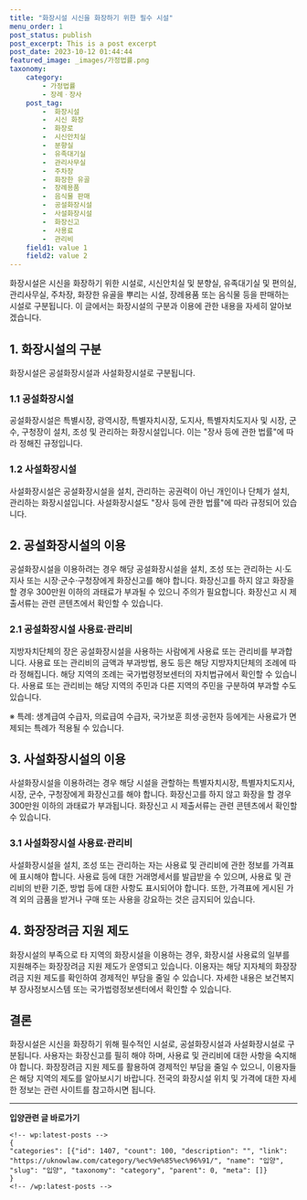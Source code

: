 ```yaml
---
title: "화장시설 시신을 화장하기 위한 필수 시설"
menu_order: 1
post_status: publish
post_excerpt: This is a post excerpt
post_date: 2023-10-12 01:44:44
featured_image: _images/가정법률.png
taxonomy:
    category:
        - 가정법률
        - 장례ㆍ장사
    post_tag:
        -  화장시설
        -  시신 화장
        -  화장로
        -  시신안치실
        -  분향실
        -  유족대기실
        -  관리사무실
        -  주차장
        -  화장한 유골
        -  장례용품
        -  음식물 판매
        -  공설화장시설
        -  사설화장시설
        -  화장신고
        -  사용료
        -  관리비
    field1: value 1
    field2: value 2
---
```



화장시설은 시신을 화장하기 위한 시설로, 시신안치실 및 분향실, 유족대기실 및 편의실, 관리사무실, 주차장, 화장한 유골을 뿌리는 시설, 장례용품 또는 음식물 등을 판매하는 시설로 구분됩니다. 이 글에서는 화장시설의 구분과 이용에 관한 내용을 자세히 알아보겠습니다.

## 1. 화장시설의 구분

화장시설은 공설화장시설과 사설화장시설로 구분됩니다.

### 1.1 공설화장시설

공설화장시설은 특별시장, 광역시장, 특별자치시장, 도지사, 특별자치도지사 및 시장, 군수, 구청장이 설치, 조성 및 관리하는 화장시설입니다. 이는 "장사 등에 관한 법률"에 따라 정해진 규정입니다.

### 1.2 사설화장시설

사설화장시설은 공설화장시설을 설치, 관리하는 공권력이 아닌 개인이나 단체가 설치, 관리하는 화장시설입니다. 사설화장시설도 "장사 등에 관한 법률"에 따라 규정되어 있습니다.

## 2. 공설화장시설의 이용

공설화장시설을 이용하려는 경우 해당 공설화장시설을 설치, 조성 또는 관리하는 시·도지사 또는 시장·군수·구청장에게 화장신고를 해야 합니다. 화장신고를 하지 않고 화장을 할 경우 300만원 이하의 과태료가 부과될 수 있으니 주의가 필요합니다. 화장신고 시 제출서류는 관련 콘텐츠에서 확인할 수 있습니다.

### 2.1 공설화장시설 사용료·관리비

지방자치단체의 장은 공설화장시설을 사용하는 사람에게 사용료 또는 관리비를 부과합니다. 사용료 또는 관리비의 금액과 부과방법, 용도 등은 해당 지방자치단체의 조례에 따라 정해집니다. 해당 지역의 조례는 국가법령정보센터의 자치법규에서 확인할 수 있습니다. 사용료 또는 관리비는 해당 지역의 주민과 다른 지역의 주민을 구분하여 부과할 수도 있습니다.

※ 특례: 생계급여 수급자, 의료급여 수급자, 국가보훈 희생·공헌자 등에게는 사용료가 면제되는 특례가 적용될 수 있습니다.

## 3. 사설화장시설의 이용

사설화장시설을 이용하려는 경우 해당 시설을 관할하는 특별자치시장, 특별자치도지사, 시장, 군수, 구청장에게 화장신고를 해야 합니다. 화장신고를 하지 않고 화장을 할 경우 300만원 이하의 과태료가 부과됩니다. 화장신고 시 제출서류는 관련 콘텐츠에서 확인할 수 있습니다.

### 3.1 사설화장시설 사용료·관리비

사설화장시설을 설치, 조성 또는 관리하는 자는 사용료 및 관리비에 관한 정보를 가격표에 표시해야 합니다. 사용료 등에 대한 거래명세서를 발급받을 수 있으며, 사용료 및 관리비의 반환 기준, 방법 등에 대한 사항도 표시되어야 합니다. 또한, 가격표에 게시된 가격 외의 금품을 받거나 구매 또는 사용을 강요하는 것은 금지되어 있습니다.

## 4. 화장장려금 지원 제도

화장시설의 부족으로 타 지역의 화장시설을 이용하는 경우, 화장시설 사용료의 일부를 지원해주는 화장장려금 지원 제도가 운영되고 있습니다. 이용자는 해당 지자체의 화장장려금 지원 제도를 확인하여 경제적인 부담을 줄일 수 있습니다. 자세한 내용은 보건복지부 장사정보시스템 또는 국가법령정보센터에서 확인할 수 있습니다.

## 결론

화장시설은 시신을 화장하기 위해 필수적인 시설로, 공설화장시설과 사설화장시설로 구분됩니다. 사용자는 화장신고를 필히 해야 하며, 사용료 및 관리비에 대한 사항을 숙지해야 합니다. 화장장려금 지원 제도를 활용하여 경제적인 부담을 줄일 수 있으니, 이용자들은 해당 지역의 제도를 알아보시기 바랍니다. 전국의 화장시설 위치 및 가격에 대한 자세한 정보는 관련 사이트를 참고하시면 됩니다.


<!-- wp:separator -->
<hr class="wp-block-separator has-alpha-channel-opacity"/>
<!-- /wp:separator -->
<!-- wp:group {"backgroundColor":"base","layout":{"type":"constrained"}} -->
<div class="wp-block-group has-base-background-color has-background">
<!-- wp:paragraph {"align":"center","fontSize":"large"} -->
<p class="has-text-align-center has-large-font-size"><strong>입양관련 글 바로가기</strong></p>
<!-- /wp:paragraph -->

    <!-- wp:latest-posts -->
    {
    "categories": [{"id": 1407, "count": 100, "description": "", "link": "https://uknowlaw.com/category/%ec%9e%85%ec%96%91/", "name": "입양", "slug": "입양", "taxonomy": "category", "parent": 0, "meta": []}
    }
    <!-- /wp:latest-posts -->
    
</div>
<!-- /wp:group -->
    